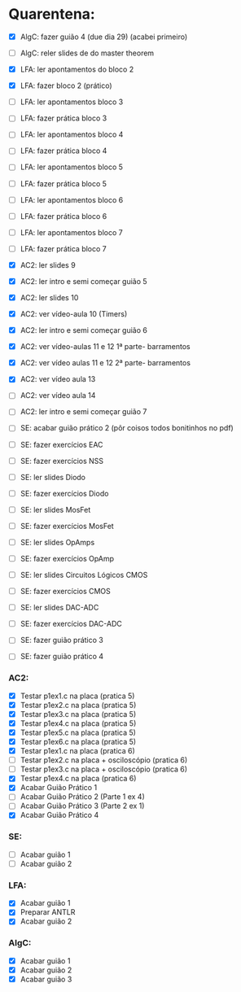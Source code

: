 # Quarentena:
- [x] AlgC: fazer guião 4 (due dia 29) (acabei primeiro)
- [ ] AlgC: reler slides de do master theorem 
- [x] LFA: ler apontamentos do bloco 2
- [x] LFA: fazer bloco 2 (prático)
- [ ] LFA: ler apontamentos bloco 3
- [ ] LFA: fazer prática bloco 3
- [ ] LFA: ler apontamentos bloco 4
- [ ] LFA: fazer prática bloco 4
- [ ] LFA: ler apontamentos bloco 5
- [ ] LFA: fazer prática bloco 5
- [ ] LFA: ler apontamentos bloco 6
- [ ] LFA: fazer prática bloco 6
- [ ] LFA: ler apontamentos bloco 7
- [ ] LFA: fazer prática bloco 7
- [x] AC2: ler slides 9
- [x] AC2: ler intro e semi começar guião 5
- [x] AC2: ler slides 10
- [x] AC2: ver vídeo-aula 10 (Timers)
- [x] AC2: ler intro e semi começar guião 6
- [x] AC2: ver vídeo-aulas 11 e 12 1ª parte- barramentos
- [x] AC2: ver vídeo aulas 11 e 12 2ª parte- barramentos
- [x] AC2: ver vídeo aula 13 
- [ ] AC2: ver vídeo aula 14
- [ ] AC2: ler intro e semi começar guião 7
- [ ] SE: acabar guião prático 2 (pôr coisos todos bonitinhos no pdf)
- [ ] SE: fazer exercícios EAC
- [ ] SE: fazer exercícios NSS
- [ ] SE: ler slides Diodo
- [ ] SE: fazer exercícios Diodo
- [ ] SE: ler slides MosFet
- [ ] SE: fazer exercícios MosFet
- [ ] SE: ler slides OpAmps
- [ ] SE: fazer exercícios OpAmp
- [ ] SE: ler slides Circuitos Lógicos CMOS
- [ ] SE: fazer exercícios CMOS
- [ ] SE: ler slides DAC-ADC
- [ ] SE: fazer exercícios DAC-ADC
- [ ] SE: fazer guião prático 3
- [ ] SE: fazer guião prático 4



### AC2:
- [x] Testar p1ex1.c na placa (pratica 5)
- [x] Testar p1ex2.c na placa (pratica 5)
- [x] Testar p1ex3.c na placa (pratica 5)
- [x] Testar p1ex4.c na placa (pratica 5)
- [x] Testar p1ex5.c na placa (pratica 5)
- [x] Testar p1ex6.c na placa (pratica 5)
- [x] Testar p1ex1.c na placa (pratica 6) 
- [ ] Testar p1ex2.c na placa + osciloscópio (pratica 6)
- [ ] Testar p1ex3.c na placa + osciloscópio (pratica 6)
- [x] Testar p1ex4.c na placa (pratica 6)
- [x] Acabar Guião Prático 1
- [ ] Acabar Guião Prático 2 (Parte 1 ex 4)
- [ ] Acabar Guião Prático 3 (Parte 2 ex 1)
- [x] Acabar Guião Prático 4 

### SE:
- [ ] Acabar guião 1
- [ ] Acabar guião 2

### LFA:
- [x] Acabar guião 1
- [x] Preparar ANTLR
- [x] Acabar guião 2 

### AlgC: 
- [x] Acabar guião 1
- [x] Acabar guião 2
- [x] Acabar guião 3 
